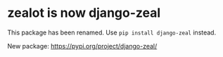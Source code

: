 # zealot is now django-zeal

This package has been renamed. Use `pip install django-zeal` instead.

New package: https://pypi.org/project/django-zeal/
